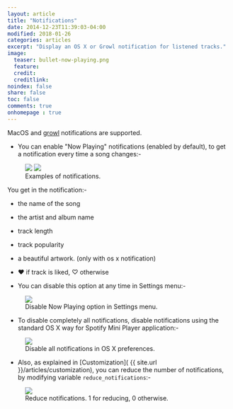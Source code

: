 ```yaml
---
layout: article
title: "Notifications"
date: 2014-12-23T11:39:03-04:00
modified: 2018-01-26
categories: articles
excerpt: "Display an OS X or Growl notification for listened tracks."
image:
  teaser: bullet-now-playing.png
  feature:
  credit:
  creditlink:
noindex: false
share: false
toc: false
comments: true
onhomepage : true
---
```


MacOS and [growl](http://growl.info) notifications are supported.

* You can enable "Now Playing" notifications (enabled by default), to get a notification every time a song changes:-

<figure class="half">
	<img src="{{ site.url }}/images/now-playing.jpg">
	<img src="{{ site.url }}/images/now-playing3.jpg">
	<figcaption>Examples of notifications.</figcaption>
</figure>

You get in the notification:-

  * the name of the song
  * the artist and album name
  * track length
  * track popularity
  * a beautiful artwork. (only with os x notification)
  * ♥ if track is liked, ♡ otherwise

* You can disable this option at any time in Settings menu:-

<figure>
	<img src="{{ site.url }}/images/now-playing2.jpg">
	<figcaption>Disable Now Playing option in Settings menu.</figcaption>
</figure>


* To disable completely all notifications, disable notifications using the standard OS X way for Spotify Mini Player application:-

<figure>
	<img src="{{ site.url }}/images/now-playing4.jpg">
	<figcaption>Disable all notifications in OS X preferences.</figcaption>
</figure>


* Also, as explained in [Customization]( {{ site.url }}/articles/customization), you can reduce the number of notifications, by modifying variable `reduce_notifications`:-

<figure>
	<img src="{{ site.url }}/images/customization8.jpg">
	<figcaption>Reduce notifications. 1 for reducing, 0 otherwise.</figcaption>
</figure>